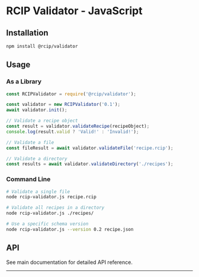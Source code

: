 # RCIP Validator - JavaScript

## Installation

```bash
npm install @rcip/validator
```

## Usage

### As a Library

```javascript
const RCIPValidator = require('@rcip/validator');

const validator = new RCIPValidator('0.1');
await validator.init();

// Validate a recipe object
const result = validator.validateRecipe(recipeObject);
console.log(result.valid ? 'Valid!' : 'Invalid!');

// Validate a file
const fileResult = await validator.validateFile('recipe.rcip');

// Validate a directory
const results = await validator.validateDirectory('./recipes');
```

### Command Line

```bash
# Validate a single file
node rcip-validator.js recipe.rcip

# Validate all recipes in a directory
node rcip-validator.js ./recipes/

# Use a specific schema version
node rcip-validator.js --version 0.2 recipe.json
```

## API

See main documentation for detailed API reference.

---